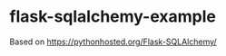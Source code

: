 flask-sqlalchemy-example
========================

Based on https://pythonhosted.org/Flask-SQLAlchemy/
